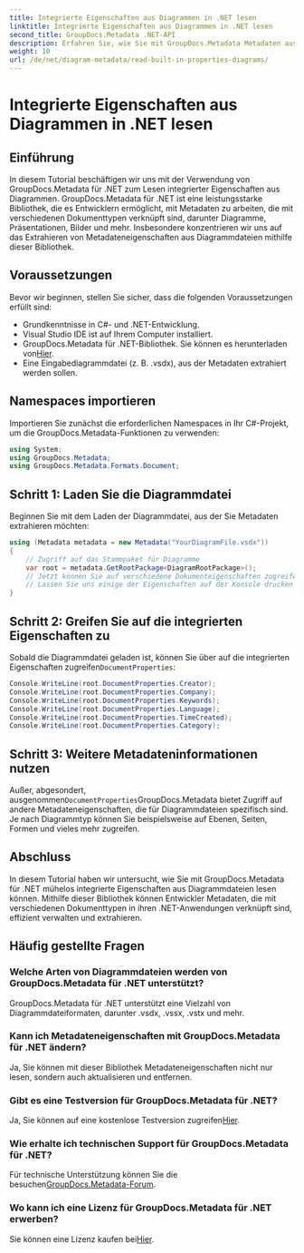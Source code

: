 ```yaml
---
title: Integrierte Eigenschaften aus Diagrammen in .NET lesen
linktitle: Integrierte Eigenschaften aus Diagrammen in .NET lesen
second_title: GroupDocs.Metadata .NET-API
description: Erfahren Sie, wie Sie mit GroupDocs.Metadata Metadaten aus Diagrammdateien in .NET extrahieren. Verbessern Sie die Dokumentenverwaltung und -analyse effizient.
weight: 10
url: /de/net/diagram-metadata/read-built-in-properties-diagrams/
---
```


# Integrierte Eigenschaften aus Diagrammen in .NET lesen

## Einführung
In diesem Tutorial beschäftigen wir uns mit der Verwendung von GroupDocs.Metadata für .NET zum Lesen integrierter Eigenschaften aus Diagrammen. GroupDocs.Metadata für .NET ist eine leistungsstarke Bibliothek, die es Entwicklern ermöglicht, mit Metadaten zu arbeiten, die mit verschiedenen Dokumenttypen verknüpft sind, darunter Diagramme, Präsentationen, Bilder und mehr. Insbesondere konzentrieren wir uns auf das Extrahieren von Metadateneigenschaften aus Diagrammdateien mithilfe dieser Bibliothek.
## Voraussetzungen
Bevor wir beginnen, stellen Sie sicher, dass die folgenden Voraussetzungen erfüllt sind:
- Grundkenntnisse in C#- und .NET-Entwicklung.
- Visual Studio IDE ist auf Ihrem Computer installiert.
-  GroupDocs.Metadata für .NET-Bibliothek. Sie können es herunterladen von[Hier](https://releases.groupdocs.com/metadata/net/).
- Eine Eingabediagrammdatei (z. B. .vsdx), aus der Metadaten extrahiert werden sollen.

## Namespaces importieren
Importieren Sie zunächst die erforderlichen Namespaces in Ihr C#-Projekt, um die GroupDocs.Metadata-Funktionen zu verwenden:
```csharp
using System;
using GroupDocs.Metadata;
using GroupDocs.Metadata.Formats.Document;
```
## Schritt 1: Laden Sie die Diagrammdatei
Beginnen Sie mit dem Laden der Diagrammdatei, aus der Sie Metadaten extrahieren möchten:
```csharp
using (Metadata metadata = new Metadata("YourDiagramFile.vsdx"))
{
    // Zugriff auf das Stammpaket für Diagramme
    var root = metadata.GetRootPackage<DiagramRootPackage>();
    // Jetzt können Sie auf verschiedene Dokumenteigenschaften zugreifen
    // Lassen Sie uns einige der Eigenschaften auf der Konsole drucken
}
```
## Schritt 2: Greifen Sie auf die integrierten Eigenschaften zu
 Sobald die Diagrammdatei geladen ist, können Sie über auf die integrierten Eigenschaften zugreifen`DocumentProperties`:
```csharp
Console.WriteLine(root.DocumentProperties.Creator);
Console.WriteLine(root.DocumentProperties.Company);
Console.WriteLine(root.DocumentProperties.Keywords);
Console.WriteLine(root.DocumentProperties.Language);
Console.WriteLine(root.DocumentProperties.TimeCreated);
Console.WriteLine(root.DocumentProperties.Category);
```
## Schritt 3: Weitere Metadateninformationen nutzen
 Außer, abgesondert, ausgenommen`DocumentProperties`GroupDocs.Metadata bietet Zugriff auf andere Metadateneigenschaften, die für Diagrammdateien spezifisch sind. Je nach Diagrammtyp können Sie beispielsweise auf Ebenen, Seiten, Formen und vieles mehr zugreifen.

## Abschluss
In diesem Tutorial haben wir untersucht, wie Sie mit GroupDocs.Metadata für .NET mühelos integrierte Eigenschaften aus Diagrammdateien lesen können. Mithilfe dieser Bibliothek können Entwickler Metadaten, die mit verschiedenen Dokumenttypen in ihren .NET-Anwendungen verknüpft sind, effizient verwalten und extrahieren.

## Häufig gestellte Fragen
### Welche Arten von Diagrammdateien werden von GroupDocs.Metadata für .NET unterstützt?
GroupDocs.Metadata für .NET unterstützt eine Vielzahl von Diagrammdateiformaten, darunter .vsdx, .vssx, .vstx und mehr.
### Kann ich Metadateneigenschaften mit GroupDocs.Metadata für .NET ändern?
Ja, Sie können mit dieser Bibliothek Metadateneigenschaften nicht nur lesen, sondern auch aktualisieren und entfernen.
### Gibt es eine Testversion für GroupDocs.Metadata für .NET?
 Ja, Sie können auf eine kostenlose Testversion zugreifen[Hier](https://releases.groupdocs.com/).
### Wie erhalte ich technischen Support für GroupDocs.Metadata für .NET?
 Für technische Unterstützung können Sie die besuchen[GroupDocs.Metadata-Forum](https://forum.groupdocs.com/c/metadata/14).
### Wo kann ich eine Lizenz für GroupDocs.Metadata für .NET erwerben?
 Sie können eine Lizenz kaufen bei[Hier](https://purchase.groupdocs.com/buy).
